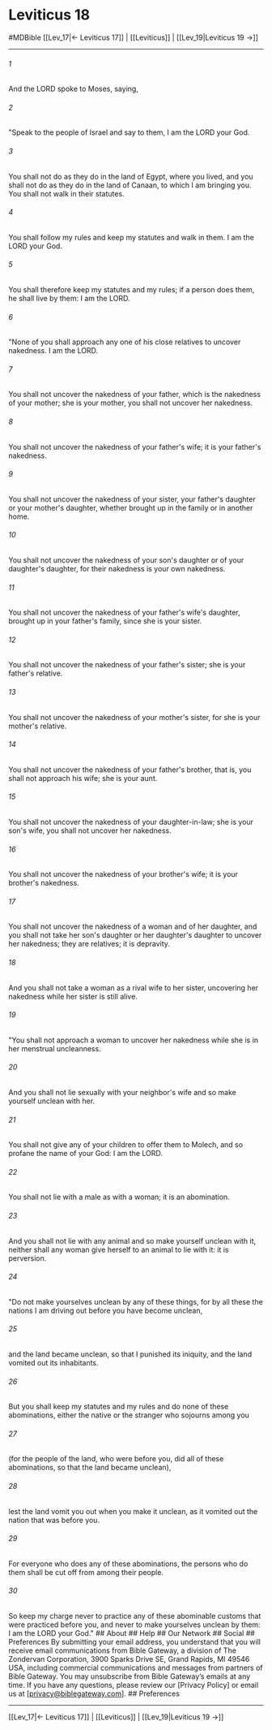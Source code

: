 # Leviticus 18
#MDBible
[[Lev_17|← Leviticus 17]] | [[Leviticus]] | [[Lev_19|Leviticus 19 →]]

***






###### 1 


And the LORD spoke to Moses, saying, 





###### 2 


"Speak to the people of Israel and say to them, I am the LORD your God. 





###### 3 


You shall not do as they do in the land of Egypt, where you lived, and you shall not do as they do in the land of Canaan, to which I am bringing you. You shall not walk in their statutes. 





###### 4 


You shall follow my rules and keep my statutes and walk in them. I am the LORD your God. 





###### 5 


You shall therefore keep my statutes and my rules; if a person does them, he shall live by them: I am the LORD. 





###### 6 


"None of you shall approach any one of his close relatives to uncover nakedness. I am the LORD. 





###### 7 


You shall not uncover the nakedness of your father, which is the nakedness of your mother; she is your mother, you shall not uncover her nakedness. 





###### 8 


You shall not uncover the nakedness of your father's wife; it is your father's nakedness. 





###### 9 


You shall not uncover the nakedness of your sister, your father's daughter or your mother's daughter, whether brought up in the family or in another home. 





###### 10 


You shall not uncover the nakedness of your son's daughter or of your daughter's daughter, for their nakedness is your own nakedness. 





###### 11 


You shall not uncover the nakedness of your father's wife's daughter, brought up in your father's family, since she is your sister. 





###### 12 


You shall not uncover the nakedness of your father's sister; she is your father's relative. 





###### 13 


You shall not uncover the nakedness of your mother's sister, for she is your mother's relative. 





###### 14 


You shall not uncover the nakedness of your father's brother, that is, you shall not approach his wife; she is your aunt. 





###### 15 


You shall not uncover the nakedness of your daughter-in-law; she is your son's wife, you shall not uncover her nakedness. 





###### 16 


You shall not uncover the nakedness of your brother's wife; it is your brother's nakedness. 





###### 17 


You shall not uncover the nakedness of a woman and of her daughter, and you shall not take her son's daughter or her daughter's daughter to uncover her nakedness; they are relatives; it is depravity. 





###### 18 


And you shall not take a woman as a rival wife to her sister, uncovering her nakedness while her sister is still alive. 





###### 19 


"You shall not approach a woman to uncover her nakedness while she is in her menstrual uncleanness. 





###### 20 


And you shall not lie sexually with your neighbor's wife and so make yourself unclean with her. 





###### 21 


You shall not give any of your children to offer them to Molech, and so profane the name of your God: I am the LORD. 





###### 22 


You shall not lie with a male as with a woman; it is an abomination. 





###### 23 


And you shall not lie with any animal and so make yourself unclean with it, neither shall any woman give herself to an animal to lie with it: it is perversion. 





###### 24 


"Do not make yourselves unclean by any of these things, for by all these the nations I am driving out before you have become unclean, 





###### 25 


and the land became unclean, so that I punished its iniquity, and the land vomited out its inhabitants. 





###### 26 


But you shall keep my statutes and my rules and do none of these abominations, either the native or the stranger who sojourns among you 





###### 27 


(for the people of the land, who were before you, did all of these abominations, so that the land became unclean), 





###### 28 


lest the land vomit you out when you make it unclean, as it vomited out the nation that was before you. 





###### 29 


For everyone who does any of these abominations, the persons who do them shall be cut off from among their people. 





###### 30 


So keep my charge never to practice any of these abominable customs that were practiced before you, and never to make yourselves unclean by them: I am the LORD your God." ## About ## Help ## Our Network ## Social ## Preferences By submitting your email address, you understand that you will receive email communications from Bible Gateway, a division of The Zondervan Corporation, 3900 Sparks Drive SE, Grand Rapids, MI 49546 USA, including commercial communications and messages from partners of Bible Gateway. You may unsubscribe from Bible Gateway&rsquo;s emails at any time. If you have any questions, please review our [Privacy Policy] or email us at [privacy@biblegateway.com]. ## Preferences

***

[[Lev_17|← Leviticus 17]] | [[Leviticus]] | [[Lev_19|Leviticus 19 →]]
